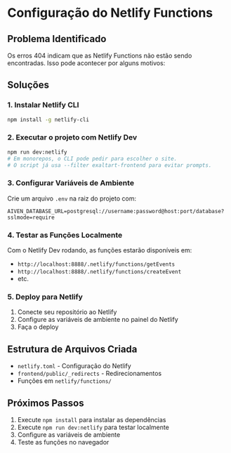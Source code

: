 # Configuração do Netlify Functions

## Problema Identificado
Os erros 404 indicam que as Netlify Functions não estão sendo encontradas. Isso pode acontecer por alguns motivos:

## Soluções

### 1. Instalar Netlify CLI
```bash
npm install -g netlify-cli
```

### 2. Executar o projeto com Netlify Dev
```bash
npm run dev:netlify
# Em monorepos, o CLI pode pedir para escolher o site.
# O script já usa --filter exaltart-frontend para evitar prompts.
```

### 3. Configurar Variáveis de Ambiente
Crie um arquivo `.env` na raiz do projeto com:
```
AIVEN_DATABASE_URL=postgresql://username:password@host:port/database?sslmode=require
```

### 4. Testar as Funções Localmente
Com o Netlify Dev rodando, as funções estarão disponíveis em:
- `http://localhost:8888/.netlify/functions/getEvents`
- `http://localhost:8888/.netlify/functions/createEvent`
- etc.

### 5. Deploy para Netlify
1. Conecte seu repositório ao Netlify
2. Configure as variáveis de ambiente no painel do Netlify
3. Faça o deploy

## Estrutura de Arquivos Criada
- `netlify.toml` - Configuração do Netlify
- `frontend/public/_redirects` - Redirecionamentos
- Funções em `netlify/functions/`

## Próximos Passos
1. Execute `npm install` para instalar as dependências
2. Execute `npm run dev:netlify` para testar localmente
3. Configure as variáveis de ambiente
4. Teste as funções no navegador
